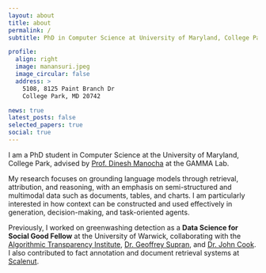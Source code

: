 ```yaml
---
layout: about
title: about
permalink: /
subtitle: PhD in Computer Science at University of Maryland, College Park

profile:
  align: right
  image: manansuri.jpeg
  image_circular: false
  address: >
    5108, 8125 Paint Branch Dr  
    College Park, MD 20742

news: true
latest_posts: false
selected_papers: true
social: true
---
```


I am a PhD student in Computer Science at the University of Maryland, College Park, advised by [Prof. Dinesh Manocha](https://www.cs.umd.edu/people/dmanocha) at the GAMMA Lab.

My research focuses on grounding language models through retrieval, attribution, and reasoning, with an emphasis on semi-structured and multimodal data such as documents, tables, and charts. I am particularly interested in how context can be constructed and used effectively in generation, decision-making, and task-oriented agents.

Previously, I worked on greenwashing detection as a **Data Science for Social Good Fellow** at the University of Warwick, collaborating with the [Algorithmic Transparency Institute](https://ati.io/), [Dr. Geoffrey Supran](https://people.miami.edu/profile/19dbd62ef7e2e5fcd155ef0c53f35bc8), and [Dr. John Cook](https://findanexpert.unimelb.edu.au/profile/1028119-john-cook). I also contributed to fact annotation and document retrieval systems at [Scalenut](https://www.scalenut.com/).
